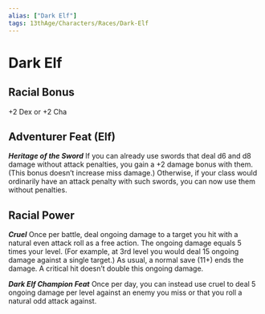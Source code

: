 ```yaml
---
alias: ["Dark Elf"]
tags: 13thAge/Characters/Races/Dark-Elf
---
```

# Dark Elf

## Racial Bonus
+2 Dex or +2 Cha

## Adventurer Feat (Elf)
*__Heritage of the Sword__*
If you can already use swords that deal d6 and d8 damage without attack penalties, you gain a +2 damage bonus with them. (This bonus doesn’t increase miss damage.)
Otherwise, if your class would ordinarily have an attack penalty with such swords, you can now use them without penalties.

## Racial Power
*__Cruel__*
Once per battle, deal ongoing damage to a target you hit with a natural even attack roll as a free action. The ongoing damage equals 5 times your level. (For example, at 3rd level you would deal 15 ongoing damage against a single target.) As usual, a normal save (11+) ends the damage. A critical hit doesn’t double this ongoing damage.

*__Dark Elf Champion Feat__*
Once per day, you can instead use cruel to deal 5 ongoing damage per level against an enemy you miss or that you roll a natural odd attack against.
